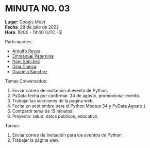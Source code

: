 # MINUTA NO. 03

**Lugar**: Google Meet  
**Fecha**: 28 de julio de 2022  
**Hora**: 19:00 - 19:40 (UTC -5)

Participantes:

-   [Arnulfo Reyes](https://www.linkedin.com/in/arnulfo-rh)
-   [Emmanuel Paternina](https://www.linkedin.com/in/emmanuel-paternina-446a2734)
-   [Noel Sánchez](https://www.linkedin.com/in/noel-s%C3%A1nchez-2945071ab)
-   [Dina Cianca](https://www.linkedin.com/in/dina-cianca-9a3113210)
-   [Graciela Sánchez](<>)

Temas Conversados:

1.  Enviar correo de invitación al evento de Python.
2.  PyData fecha por confirmar. 24 de agosto, promocionar evento.
3.  Trabajar las secciones de la pagina web.
4.  Fecha en septiembre para el Python Meetup 34 y PyData Agosto.}
5.  Compartir tema de 15 minutos.
6.  Proyecto: salud, datos publicos, educativo.

Tareas:

1.  Enviar correo de invitación para los eventos de Python.
2.  Trabajar la página web.
